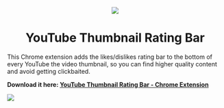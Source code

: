 <div align="center">
<img src="https://raw.githubusercontent.com/elliotwaite/youtube-thumbnail-rating-bar/master/icon128.png" />

# YouTube Thumbnail Rating Bar

</div>

This Chrome extension adds the likes/dislikes rating bar to the bottom of every YouTube the video thumbnail, so you can find higher quality content and avoid getting clickbaited.

**Download it here: [YouTube Thumbnail Rating Bar - Chrome Extension](https://chrome.google.com/webstore/detail/youtube-thumbnail-rating/cmlddjbnoehmihdmfhaacemlpgfbpoeb)**

![](https://raw.githubusercontent.com/elliotwaite/youtube-thumbnail-rating-bar/master/img/screenshot-1.jpg)
